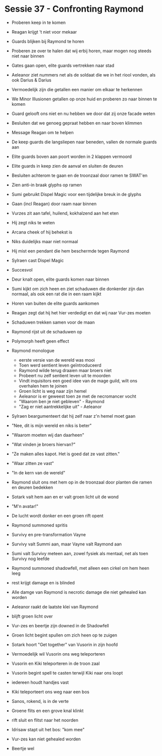 # Sessie 37 - Confronting Raymond

- Proberen keep in te komen
- Reagan krijgt 't niet voor mekaar

- Guards blijken bij Raymond te horen
- Proberen ze over te halen dat wij erbij horen, maar mogen nog steeds niet naar binnen

- Gates gaan open, elite guards vertrekken naar stad
- Aeleanor ziet nummers net als de soldaat die we in het riool vonden, als ook Darius & Darius
- Vermoedelijk zijn die getallen een manier om elkaar te herkennen

- We Minor Illusionen getallen op onze huid en proberen zo naar binnen te komen
- Guard gelooft ons niet en nu hebben we door dat zij onze facade weten

- Besluiten dat we genoeg gepraat hebben en naar boven klimmen
- Message Reagan om te helpen

- De keep guards die langsliepen naar beneden, vallen de normale guards aan
- Elite guards boven aan poort worden in 2 klappen vermoord

- Elite guards in keep zien de aanval en sluiten de deuren
- Besluiten achterom te gaan en de troonzaal door ramen te SWAT'en
- Zien anti-in braak glyphs op ramen
- Sumi gebruikt Dispel Magic voor een tijdelijke breuk in de glyphs
- Gaan (incl Reagan) door raam naar binnen

- Vurzes zit aan tafel, huilend, kokhalzend aan het eten
- Hij zegt niks te weten
- Arcana cheek of hij behekst is
- Niks duidelijks maar niet normaal

- Hij mist een pendant die hem beschermde tegen Raymond
- Sylraen cast Dispel Magic
- Succesvol

- Deur knalt open, elite guards komen naar binnen
- Sumi kijkt om zich heen en ziet schaduwen die donkerder zijn dan normaal, als ook een rat die in een raam kijkt

- Horen van buiten de elite guards aankomen
- Reagan zegt dat hij het hier verdedigt en dat wij naar Vur-zes moeten

- Schaduwen trekken samen voor de maan
- Raymond rijst uit de schaduwen op

- Polymorph heeft geen effect

- Raymond monologue
    - eerste versie van de wereld was mooi
    - Toen werd sentient leven geïntroduceerd
    - Raymond wilde terug draaien maar broers niet
    - Probeert nu zelf sentient leven uit te moorden
    - Vindt inquisitors een goed idee van de mage guild, wilt ons overhalen hem te joinen
    - Groen licht is weg naar zijn hemel
    - Aeleanor is er geweest toen ze met de necromancer vocht
    - "Waarom ben je niet gebleven" - Raymond
    - "Zag er niet aantrekkelijke uit" - Aeleanor

- Sylraen beargumenteert dat hij zelf naar z'n hemel moet gaan
- "Nee, dit is mijn wereld en niks is beter"
- "Waarom moeten wij dan daarheen"

- "Wat vinden je broers hiervan?"
- "Ze maken alles kapot. Het is goed dat ze vast zitten."
- "Waar zitten ze vast"
- "In de kern van de wereld"

- Raymond sluit ons met hem op in de troonzaal door planten die ramen en deuren bedekken

- Sotark valt hem aan en er valt groen licht uit de wond
- "M'n avatar!"

- De lucht wordt donker en een groen rift opent
- Raymond summoned spritis
- Survivy en pre-transformation Vayne
- Survivy valt Summi aan, maar Vayne valt Raymond aan

- Sumi valt Survivy meteen aan, zowel fysiek als mentaal, net als toen Survivy nog leefde

- Raymond summoned shadowfell, met alleen een cirkel om hem heen leeg
- rest krijgt damage en is blinded

- Alle damge van Raymond is necrotic damage die niet gehealed kan worden

- Aeleanor raakt de laatste klei van Raymond
- blijft groen licht over
- Vur-zes en beertje zijn downed in de Shadowfell

- Groen licht begint spullen om zich heen op te zuigen
- Sotark hoort "Get together" van Vusorin in zijn hoofd
- Vermoedelijk wil Vusorin ons weg teleporteren

- Vusorin en Kiki teleporteren in de troon zaal
- Vusorin begint spell te casten terwijl Kiki naar ons loopt

- iedereen houdt handjes vast
- Kiki teleporteert ons weg naar een bos

- Sanos, rokend, is in de verte
- Groene flits en een grove knal klinkt
- rift sluit en flitst naar het noorden

- Idrisaw stapt uit het bos: "kom mee"
- Vur-zes kan niet gehealed worden
- Beertje wel
